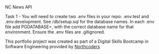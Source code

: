 NC News API

Task 1 - 
You will need to create two .env files in your repo: .env.test and .env.development. See /db/setup.sql for the database names. In each .env file add PGDATABASE=, with the correct database name for that environment. Ensure the .env files are .gitignored.

This portfolio project was created as part of a Digital Skills Bootcamp in Software Engineering provided by [Northcoders](https://northcoders.com/)
